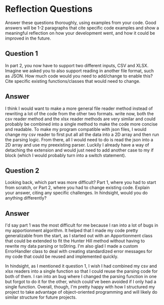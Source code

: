 # Reflection Questions

Answer these questions thoroughly, using examples from your code. Good answers will be 1-2 paragraphs that cite specific code examples and show a meaningful reflection on how your development went, and how it could be improved in the future.

## Question 1

In part 2, you now have to support two different inputs, CSV and XLSX. Imagine we asked you to also support reading in another file format, such as JSON. How much code would you need to add/change to enable this? Cite specific existing functions/classes that would need to change.

## Answer

I think I would want to make a more general file reader method instead of rewriting a lot of the code from the other two formats. write now, both the csv reader method and the xlsx reader methods are very similar and could probably be combined into a single method to make the code more concise and readable. To make my program compatible with json files, I would change my csv reader to first put all all the data into a 2D array and then run the parsing logic. From there, all I would need to do is read the json into a 2D array and use my preexisting parser. Luckily I already have a way of detaching the extension and would just need to add another case to my if block (which I would probably turn into a switch statement).

## Question 2

Looking back, which part was more difficult? Part 1, where you had to start from scratch, or Part 2, where you had to change existing code. Explain your answer, citing any specific challenges. In hindsight, would you do anything differently?

## Answer

I'd say part 1 was the most difficult for me because I ran into a lot of bugs in my apportionment algorithm. It helped that I made my code pretty generalizable from the start, as I started out with an Apportionment class that could be extended to fit the Hunter Hill method without having to rewrite my data parsing or toString. I'm also glad I made a custom ErrorHandler class to deal with creating standardized error messages for my code that could be reused and implemented quickly.

In hindsight, as I mentioned it question 1, I wish I had combined my csv and xlsx readers into a single function so that I could reuse the parsing code for both of them. I ran into an bug where I changed the parsing function in one but forgot to do it for the other, which could've been avoided if I only had a single function. Overall, though, I'm pretty happy with how I structured my project to take advantage of object-oriented programming and will likely do similar structure for future projects.
